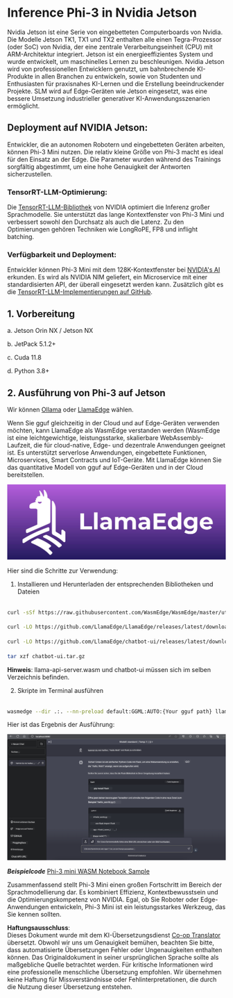 <!--
CO_OP_TRANSLATOR_METADATA:
{
  "original_hash": "be4101a30d98e95a71d42c276e8bcd37",
  "translation_date": "2025-03-27T07:24:35+00:00",
  "source_file": "md\\01.Introduction\\03\\Jetson_Inference.md",
  "language_code": "de"
}
-->
# **Inference Phi-3 in Nvidia Jetson**

Nvidia Jetson ist eine Serie von eingebetteten Computerboards von Nvidia. Die Modelle Jetson TK1, TX1 und TX2 enthalten alle einen Tegra-Prozessor (oder SoC) von Nvidia, der eine zentrale Verarbeitungseinheit (CPU) mit ARM-Architektur integriert. Jetson ist ein energieeffizientes System und wurde entwickelt, um maschinelles Lernen zu beschleunigen. Nvidia Jetson wird von professionellen Entwicklern genutzt, um bahnbrechende KI-Produkte in allen Branchen zu entwickeln, sowie von Studenten und Enthusiasten für praxisnahes KI-Lernen und die Erstellung beeindruckender Projekte. SLM wird auf Edge-Geräten wie Jetson eingesetzt, was eine bessere Umsetzung industrieller generativer KI-Anwendungsszenarien ermöglicht.

## Deployment auf NVIDIA Jetson:
Entwickler, die an autonomen Robotern und eingebetteten Geräten arbeiten, können Phi-3 Mini nutzen. Die relativ kleine Größe von Phi-3 macht es ideal für den Einsatz an der Edge. Die Parameter wurden während des Trainings sorgfältig abgestimmt, um eine hohe Genauigkeit der Antworten sicherzustellen.

### TensorRT-LLM-Optimierung:
Die [TensorRT-LLM-Bibliothek](https://github.com/NVIDIA/TensorRT-LLM?WT.mc_id=aiml-138114-kinfeylo) von NVIDIA optimiert die Inferenz großer Sprachmodelle. Sie unterstützt das lange Kontextfenster von Phi-3 Mini und verbessert sowohl den Durchsatz als auch die Latenz. Zu den Optimierungen gehören Techniken wie LongRoPE, FP8 und inflight batching.

### Verfügbarkeit und Deployment:
Entwickler können Phi-3 Mini mit dem 128K-Kontextfenster bei [NVIDIA's AI](https://www.nvidia.com/en-us/ai-data-science/generative-ai/) erkunden. Es wird als NVIDIA NIM geliefert, ein Microservice mit einer standardisierten API, der überall eingesetzt werden kann. Zusätzlich gibt es die [TensorRT-LLM-Implementierungen auf GitHub](https://github.com/NVIDIA/TensorRT-LLM).

## **1. Vorbereitung**

a. Jetson Orin NX / Jetson NX

b. JetPack 5.1.2+
   
c. Cuda 11.8
   
d. Python 3.8+

## **2. Ausführung von Phi-3 auf Jetson**

Wir können [Ollama](https://ollama.com) oder [LlamaEdge](https://llamaedge.com) wählen.

Wenn Sie gguf gleichzeitig in der Cloud und auf Edge-Geräten verwenden möchten, kann LlamaEdge als WasmEdge verstanden werden (WasmEdge ist eine leichtgewichtige, leistungsstarke, skalierbare WebAssembly-Laufzeit, die für cloud-native, Edge- und dezentrale Anwendungen geeignet ist. Es unterstützt serverlose Anwendungen, eingebettete Funktionen, Microservices, Smart Contracts und IoT-Geräte. Mit LlamaEdge können Sie das quantitative Modell von gguf auf Edge-Geräten und in der Cloud bereitstellen.

![llamaedge](../../../../../translated_images/llamaedge.1356a35c809c5e9d89d8168db0c92161e87f5e2c34831f2fad800f00fc4e74dc.de.jpg)

Hier sind die Schritte zur Verwendung:

1. Installieren und Herunterladen der entsprechenden Bibliotheken und Dateien

```bash

curl -sSf https://raw.githubusercontent.com/WasmEdge/WasmEdge/master/utils/install.sh | bash -s -- --plugin wasi_nn-ggml

curl -LO https://github.com/LlamaEdge/LlamaEdge/releases/latest/download/llama-api-server.wasm

curl -LO https://github.com/LlamaEdge/chatbot-ui/releases/latest/download/chatbot-ui.tar.gz

tar xzf chatbot-ui.tar.gz

```

**Hinweis**: llama-api-server.wasm und chatbot-ui müssen sich im selben Verzeichnis befinden.

2. Skripte im Terminal ausführen

```bash

wasmedge --dir .:. --nn-preload default:GGML:AUTO:{Your gguf path} llama-api-server.wasm -p phi-3-chat

```

Hier ist das Ergebnis der Ausführung:

![llamaedgerun](../../../../../translated_images/llamaedgerun.66eb2acd7f14e814437879522158b9531ae7c955014d48d0708d0e4ce6ac94a6.de.png)

***Beispielcode*** [Phi-3 mini WASM Notebook Sample](https://github.com/Azure-Samples/Phi-3MiniSamples/tree/main/wasm)

Zusammenfassend stellt Phi-3 Mini einen großen Fortschritt im Bereich der Sprachmodellierung dar. Es kombiniert Effizienz, Kontextbewusstsein und die Optimierungskompetenz von NVIDIA. Egal, ob Sie Roboter oder Edge-Anwendungen entwickeln, Phi-3 Mini ist ein leistungsstarkes Werkzeug, das Sie kennen sollten.

**Haftungsausschluss**:  
Dieses Dokument wurde mit dem KI-Übersetzungsdienst [Co-op Translator](https://github.com/Azure/co-op-translator) übersetzt. Obwohl wir uns um Genauigkeit bemühen, beachten Sie bitte, dass automatisierte Übersetzungen Fehler oder Ungenauigkeiten enthalten können. Das Originaldokument in seiner ursprünglichen Sprache sollte als maßgebliche Quelle betrachtet werden. Für kritische Informationen wird eine professionelle menschliche Übersetzung empfohlen. Wir übernehmen keine Haftung für Missverständnisse oder Fehlinterpretationen, die durch die Nutzung dieser Übersetzung entstehen.